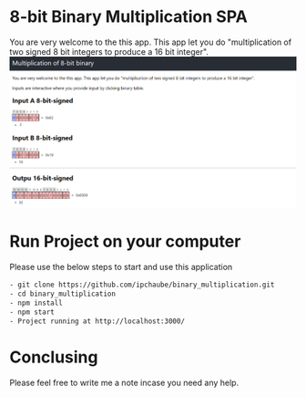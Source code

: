 # 8-bit Binary Multiplication SPA
You are very welcome to the this app. This app let you do "multiplication of two signed 8 bit integers to produce a 16 bit integer".
<img src="https://github.com/ipchaube/binary_multiplication/blob/main/binary_multiplication.png?raw=true" />
# Run Project on your computer

Please use the below steps to start and use this application 
```
- git clone https://github.com/ipchaube/binary_multiplication.git
- cd binary_multiplication
- npm install
- npm start
- Project running at http://localhost:3000/
```

# Conclusing
Please feel free to write me a note incase you need any help.
